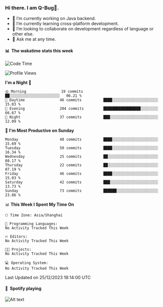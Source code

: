 ### Hi there. I am Q-Bug🐞.

- 🔭 I’m currently working on Java backend.
- 🌱 I’m currently learning cross-platform development.
- 👯 I’m looking to collaborate on development regardless of language or other else.
- 💬 Ask me at any time.

#### 📊 &nbsp;**The wakatime stats this week**  
<!--START_SECTION:waka-->
![Code Time](http://img.shields.io/badge/Code%20Time-124%20hrs%207%20mins-blue)

![Profile Views](http://img.shields.io/badge/Profile%20Views-0-blue)

**I'm a Night 🦉** 

```text
🌞 Morning                19 commits          ██░░░░░░░░░░░░░░░░░░░░░░░   06.21 % 
🌆 Daytime                46 commits          ████░░░░░░░░░░░░░░░░░░░░░   15.03 % 
🌃 Evening                204 commits         █████████████████░░░░░░░░   66.67 % 
🌙 Night                  37 commits          ███░░░░░░░░░░░░░░░░░░░░░░   12.09 % 
```
📅 **I'm Most Productive on Sunday** 

```text
Monday                   48 commits          ████░░░░░░░░░░░░░░░░░░░░░   15.69 % 
Tuesday                  50 commits          ████░░░░░░░░░░░░░░░░░░░░░   16.34 % 
Wednesday                25 commits          ██░░░░░░░░░░░░░░░░░░░░░░░   08.17 % 
Thursday                 22 commits          ██░░░░░░░░░░░░░░░░░░░░░░░   07.19 % 
Friday                   46 commits          ████░░░░░░░░░░░░░░░░░░░░░   15.03 % 
Saturday                 42 commits          ███░░░░░░░░░░░░░░░░░░░░░░   13.73 % 
Sunday                   73 commits          ██████░░░░░░░░░░░░░░░░░░░   23.86 % 
```


📊 **This Week I Spent My Time On** 

```text
🕑︎ Time Zone: Asia/Shanghai

💬 Programming Languages: 
No Activity Tracked This Week

🔥 Editors: 
No Activity Tracked This Week

🐱‍💻 Projects: 
No Activity Tracked This Week

💻 Operating System: 
No Activity Tracked This Week
```


 Last Updated on 25/12/2023 18:14:00 UTC
<!--END_SECTION:waka-->

#### 🎵 &nbsp;**Spotify playing**  
![Alt text](https://spotify-recently-played-readme.vercel.app/api?user=e5y1o4x7kdt9kf2blu4wvmb4s&unique={true|1|on|yes})
